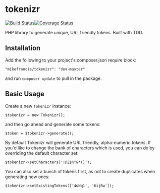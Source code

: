 tokenizr
========

[![Build Status](https://travis-ci.org/mikefrancis/tokenizr.svg?branch=master)](https://travis-ci.org/mikefrancis/tokenizr)[![Coverage Status](https://coveralls.io/repos/mikefrancis/tokenizr/badge.svg?branch=master&service=github)](https://coveralls.io/github/mikefrancis/tokenizr?branch=master)

PHP library to generate unique, URL friendly tokens. Built with TDD.

## Installation

Add the following to your project's composer.json require block:

    "mikefrancis/tokenizr": "dev-master"

and run `composer update` to pull in the package.

## Basic Usage

Create a new `Tokenizr` instance:

    $tokenizr = new Tokenizr();

and then go ahead and generate some tokens:

    $token = $tokenizr->generate();
    
By default Tokenizr will generate URL friendly, alpha-numeric tokens. If you'd like to change the bank of characters which is used, you can do by overriding the default character set:

    $tokenizr->setCharacters('!@£$%^&*()');
    
You can also set a bunch of tokens first, as not to create duplicates when generating new ones:

    $tokenizr->setExistingTokens(['4uNq1', '6ijRw']);
